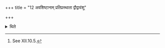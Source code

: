 +++
title = "12 अवशिष्टानाम् प्रतिप्रस्थाता द्वौद्वावंशू"

+++

<details><summary>थिते</summary>

12. Each time the Pratiprasthātr̥ places two stalks from the remnant (stalks) over the cup.[^1]  

[^1]: See XII.10.5.  
</details>
